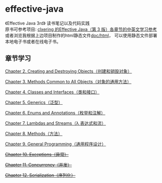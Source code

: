 # effective-java
《Effective Java 3rd》 读书笔记以及代码实践   
原书可参考项目: [clxering 的Effective Java（第 3 版）各章节的中英文学习参考](https://github.com/clxering/Effective-Java-3rd-edition-Chinese-English-bilingual)    
或者浏览我根据上边项目制作的html静态文件[doc/html](doc/html)， 可以使用静态文件部署本地电子书或者在线电子书。

## 章节学习  
[Chapter 2. Creating and Destroying Objects（创建和销毁对象）](code/src/chapter2)     

[Chapter 3. Methods Common to All Objects（对象的通用方法）](code/src/chapter3)    

[Chapter 4. Classes and Interfaces（类和接口）](code/src/chapter4)   

[Chapter 5. Generics（泛型）](code/src/chapter5)   

[Chapter 6. Enums and Annotations（枚举和注解）](code/src/chapter6)     

[Chapter 7. Lambdas and Streams（λ 表达式和流）](code/src/chapter7)


[Chapter 8. Methods（方法）](code/src/chapter8)

[Chapter 9. General Programming（通用程序设计）](code/src/chapter9)

~~[Chapter 10. Exceptions（异常）]()~~

~~[Chapter 11. Concurrency（并发）]()~~

~~[Chapter 12. Serialization（序列化）]()~~
